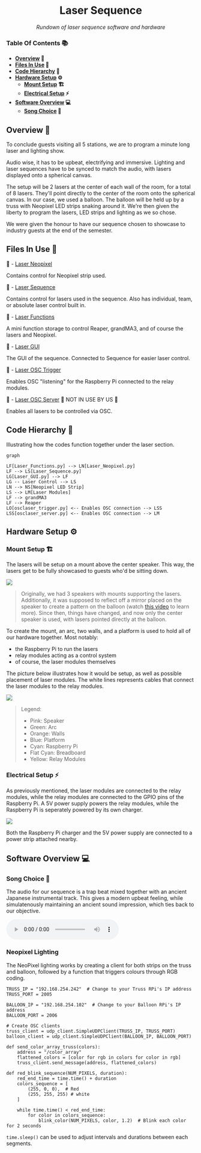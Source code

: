 <h1 align="center">
Laser Sequence
</h1>

<p align="center">
  <i align="center">
  Rundown of laser sequence software and hardware
  </i>
</p>

### Table Of Contents 📚

<b>

- [Overview](#overview) 📃
- [Files In Use](#files-in-use) 📂
- [Code Hierarchy](#hierarchy) 👑
- [Hardware Setup](#hardware) ⚙️
  - [Mount Setup](#hardware-mount) 🏗️
  - [Electrical Setup](#hardware-electrical) ⚡
- [Software Overview](#software) 💻
  - [Song Choice](#software-song) 🎵

</b>

## <a id="overview"> Overview 📃</a>

To conclude guests visiting all 5 stations, we are to program a minute long laser and lighting show.

Audio wise, it has to be upbeat, electrifying and immersive. Lighting and laser sequences have to be synced to match the audio, with lasers displayed onto a spherical canvas.

The setup will be 2 lasers at the center of each wall of the room, for a total of 8 lasers. They'll point directly to the center of the room onto the spherical canvas. In our case, we used a balloon. The balloon will be held up by a truss with Neopixel LED strips snaking around it. We're then given the liberty to program the lasers, LED strips and lighting as we so chose.

We were given the honour to have our sequence chosen to showcase to industry guests at the end of the semester.

## <a id="files-in-use"> Files In Use 📂</a>

📄 - [Laser Neopixel](https://github.com/uselesskcid/EGL314-Project-S.O.N.I.C-Team-C-POC/blob/main/Final_Presentation/Codes/FP_Laser_Neopixel.py)

Contains control for Neopixel strip used.

📄 - [Laser Sequence](https://github.com/uselesskcid/EGL314-Project-S.O.N.I.C-Team-C-POC/blob/main/Final_Presentation/Codes/FP_Laser_Sequence.py)

Contains control for lasers used in the sequence. Also has individual, team, or absolute laser control built in.

📄 - [Laser Functions](https://github.com/uselesskcid/EGL314-Project-S.O.N.I.C-Team-C-POC/blob/main/Final_Presentation/Codes/FP_Laser_Functions.py)

A mini function storage to control Reaper, grandMA3, and of course the lasers and Neopixel.

📄 - [Laser GUI](https://github.com/uselesskcid/EGL314-Project-S.O.N.I.C-Team-C-POC/blob/main/Final_Presentation/Codes/FP_Laser_GUI.py)

The GUI of the sequence. Connected to Sequence for easier laser control.

📄 - [Laser OSC Trigger](https://github.com/uselesskcid/EGL314-Project-S.O.N.I.C-Team-C-POC/blob/main/Final_Presentation/Codes/FP_Laser_osclaser_trigger.py)

Enables OSC "listening" for the Raspberry Pi connected to the relay modules.

📄 - [Laser OSC Server](https://github.com/uselesskcid/EGL314-Project-S.O.N.I.C-Team-C-POC/blob/main/Final_Presentation/Codes/FP_Laser_osclaser_server.py) 🚫 NOT IN USE BY US 🚫

Enables all lasers to be controlled via OSC.
## <a id="hierarchy"> Code Hierarchy 👑</a>

Illustrating how the codes function together under the laser section.

```mermaid
graph

LF[Laser_Functions.py] --> LN[Laser_Neopixel.py]
LF --> LS[Laser_Sequence.py]
LG[Laser_GUI.py] --> LF
LG -- Laser Control --> LS
LN --> NS[Neopixel LED Strip]
LS --> LM[Laser Modules]
LF --> grandMA3
LF --> Reaper
LO[osclaser_trigger.py] <-- Enables OSC connection --> LSS
LSS[osclaser_server.py] <-- Enables OSC connection --> LM

```
## <a id="hardware"> Hardware Setup ⚙️</a>

### <a id="hardware-mount"> Mount Setup 🏗️</a>
The lasers will be setup on a mount above the center speaker. This way, the lasers get to be fully showcased to guests who'd be sitting down.

![](laser_assets/Laser_OG.jpg)

> Originally, we had 3 speakers with mounts supporting the lasers. Additionally, it was supposed to reflect off a mirror placed on the speaker to create a pattern on the balloon (watch [this video](https://www.youtube.com/watch?v=C-V1uXeyGmg) to learn more). Since then, things have changed, and now only the center speaker is used, with lasers pointed directly at the balloon.

To create the mount, an arc, two walls, and a platform is used to hold all of our hardware together. Most notably:

- the Raspberry Pi to run the lasers
- relay modules acting as a control system
- of course, the laser modules themselves

The picture below illustrates how it would be setup, as well as possible placement of laser modules. The white lines represents cables that connect the laser modules to the relay modules.

![](laser_assets/Laser_Mount_3D.png)
> Legend:
>- Pink: Speaker
>- Green: Arc
>- Orange: Walls
>- Blue: Platform
>- Cyan: Raspberry Pi
>- Flat Cyan: Breadboard
>- Yellow: Relay Modules


### <a id="hardware-electrical"> Electrical Setup ⚡</a>

As previously mentioned, the laser modules are connected to the relay modules, while the relay modules are connected to the GPIO pins of the Raspberry Pi. A 5V power supply powers the relay modules, while the Raspberry Pi is seperately powered by its own charger.

![](laser_assets/Laser_Schematics.png)

Both the Raspberry Pi charger and the 5V power supply are connected to a power strip attached nearby.

## <a id="software"> Software Overview 💻</a>

### <a id="software-song"> Song Choice 🎵</a>

The audio for our sequence is a trap beat mixed together with an ancient Japanese instrumental track. This gives a modern upbeat feeling, while simulatenously maintaining an ancient sound impression, which ties back to our objective.

<audio controls src="laser_assets/Laser_Sequence_Song.wav" title="Song">
Your browser does not support the audio element.
</audio>

### <a id="software-np"> Neopixel Lighting </a>

The NeoPixel lighting works by creating a client for both strips on the truss and balloon, followed by a function that triggers colours through RGB coding.
```
TRUSS_IP = "192.168.254.242"  # Change to your Truss RPi's IP address
TRUSS_PORT = 2005

BALLOON_IP = "192.168.254.102"  # Change to your Balloon RPi's IP address
BALLOON_PORT = 2006

# Create OSC clients
truss_client = udp_client.SimpleUDPClient(TRUSS_IP, TRUSS_PORT)
balloon_client = udp_client.SimpleUDPClient(BALLOON_IP, BALLOON_PORT)

def send_color_array_truss(colors):
    address = "/color_array"
    flattened_colors = [color for rgb in colors for color in rgb]
    truss_client.send_message(address, flattened_colors)

def red_blink_sequence(NUM_PIXELS, duration):
    red_end_time = time.time() + duration
    colors_sequence = [
        (255, 0, 0),  # Red
        (255, 255, 255) # white
    ]
    
    while time.time() < red_end_time:
        for color in colors_sequence:
            blink_color(NUM_PIXELS, color, 1.2)  # Blink each color for 2 seconds
```

`time.sleep()` can be used to adjust intervals and durations between each segments.


